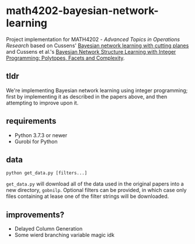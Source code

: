 # math4202-bayesian-network-learning

Project implementation for MATH4202 - _Advanced Topics in Operations Research_ based on 
Cussens' [Bayesian network learning with cutting planes](https://arxiv.org/abs/1202.3713)
and Cussens et al.'s 
[Bayesian Network Structure Learning with Integer Programming: Polytopes, Facets and Complexity](https://www.ijcai.org/proceedings/2017/708).
 
 ## tldr
 We're implementing Bayesian network learning using integer programming; first by implementing it
 as described in the papers above, and then attempting to improve upon it.
 
 ## requirements
 * Python 3.7.3 or newer
 * Gurobi for Python
 
 ## data
 ```
 python get_data.py [filters...]
 ```
 `get_data.py` will download all of the data used in the original papers into a new directory, `gobnilp`. Optional filters
 can be provided, in which case only files containing at lease one of the filter strings will be downloaded.
 
 ## improvements?
 * Delayed Column Generation
 * Some wierd branching variable magic idk
